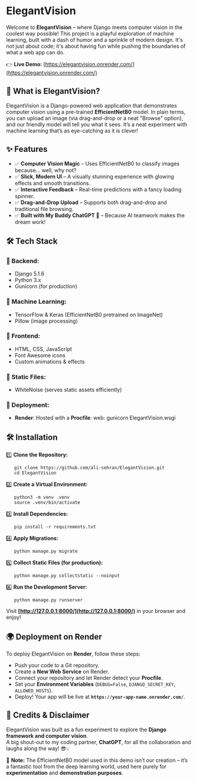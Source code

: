 # ElegantVision

Welcome to **ElegantVision** – where Django meets computer vision in the coolest way possible! This project is a playful exploration of machine learning, built with a dash of humor and a sprinkle of modern design. It's not just about code; it's about having fun while pushing the boundaries of what a web app can do.

👉 **Live Demo:** [https://elegantvision.onrender.com/](https://elegantvision.onrender.com/)

## 🚀 What is ElegantVision?

ElegantVision is a Django-powered web application that demonstrates computer vision using a pre-trained **EfficientNetB0** model. In plain terms, you can upload an image (via drag-and-drop or a neat "Browse" option), and our friendly model will tell you what it sees. It’s a neat experiment with machine learning that’s as eye-catching as it is clever!

## ✨ Features

- ✅ **Computer Vision Magic** – Uses EfficientNetB0 to classify images because… well, why not?  
- ✅ **Slick, Modern UI** – A visually stunning experience with glowing effects and smooth transitions.  
- ✅ **Interactive Feedback** – Real-time predictions with a fancy loading spinner.  
- ✅ **Drag-and-Drop Upload** – Supports both drag-and-drop and traditional file browsing.  
- ✅ **Built with My Buddy ChatGPT 🤖** – Because AI teamwork makes the dream work!  

## 🛠️ Tech Stack

### 🔹 Backend:
- Django 5.1.6
- Python 3.x
- Gunicorn (for production)

### 🔹 Machine Learning:
- TensorFlow & Keras (EfficientNetB0 pretrained on ImageNet)
- Pillow (image processing)

### 🔹 Frontend:
- HTML, CSS, JavaScript
- Font Awesome icons
- Custom animations & effects

### 🔹 Static Files:
- WhiteNoise (serves static assets efficiently)

### 🔹 Deployment:
- **Render**: Hosted with a **Procfile**:
  web: gunicorn ElegantVision.wsgi

## 🛠️ Installation

1️⃣ **Clone the Repository:**  
```
   git clone https://github.com/ali-sehran/ElegantVision.git  
   cd ElegantVision  
```
2️⃣ **Create a Virtual Environment:**  
```
   python3 -m venv .venv  
   source .venv/bin/activate  
```
3️⃣ **Install Dependencies:**  
```
   pip install -r requirements.txt  
```
4️⃣ **Apply Migrations:**  
```
   python manage.py migrate  
```

5️⃣ **Collect Static Files (for production):**  
```
   python manage.py collectstatic --noinput  
```

6️⃣ **Run the Development Server:**  
```
   python manage.py runserver  
```
   Visit **[http://127.0.0.1:8000/](http://127.0.0.1:8000/)** in your browser and enjoy!

## 🌍 Deployment on Render

To deploy ElegantVision on **Render**, follow these steps:

- Push your code to a Git repository.
- Create a **New Web Service** on Render.
- Connect your repository and let Render detect your **Procfile**.
- Set your **Environment Variables** (`DEBUG=False`, `DJANGO_SECRET_KEY`, `ALLOWED_HOSTS`).
- Deploy! Your app will be live at **`https://your-app-name.onrender.com/`**.

## 🎉 Credits & Disclaimer

ElegantVision was built as a fun experiment to explore the **Django framework and computer vision**.  
A big shout-out to my coding partner, **ChatGPT**, for all the collaboration and laughs along the way! 😎💡  

📢 **Note:** The EfficientNetB0 model used in this demo isn’t our creation – it’s a fantastic tool from the deep learning world, used here purely for **experimentation** and **demonstration purposes**.

